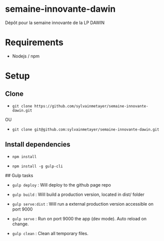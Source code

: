 # semaine-innovante-dawin
Dépôt pour la semaine innovante de la LP DAWIN

# Requirements

- Nodejs / npm

# Setup

## Clone
- `git clone https://github.com/sylvainmetayer/semaine-innovante-dawin.git`

OU

- `git clone git@github.com:sylvainmetayer/semaine-innovante-dawin.git`

## Install dependencies

- `npm install`

- `npm install -g gulp-cli`

## Gulp tasks

- `gulp deploy` : Will deploy to the github page repo

- `gulp build` : Will build a production version, located in dist/ folder

- `gulp serve:dist` : Will run a external production version accessible on port 9000

- `gulp serve` : Run on port 9000 the app (dev mode). Auto reload on change.

- `gulp clean` : Clean all temporary files.
